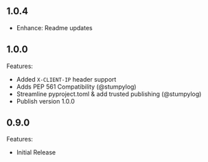 ## 1.0.4

- Enhance: Readme updates

## 1.0.0

Features:

- Added `X-CLIENT-IP` header support
- Adds PEP 561 Compatibility (@stumpylog)
- Streamline pyproject.toml & add trusted publishing (@stumpylog)
- Publish version 1.0.0

## 0.9.0

Features:

- Initial Release
